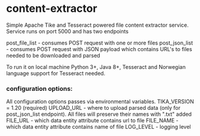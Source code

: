 # content-extractor

Simple Apache Tike and Tesseract powered file content extractor service. Service runs on port 5000 and has two endpoints 

post_file_list - consumes POST request with one or more files
post_json_list - consumes POST request with JSON payload which contains URL's to files needed to be downloaded and parsed

To run it on local machine Python 3+, Java 8+, Tesseract and Norwegian language support for Tesseract needed. 

### configuration options: 

All configuration options passes via environmental variables. 
  TIKA_VERSION = 1.20 (required)
  UPLOAD_URL - where to upload parsed data (only for post_json_list endpoint). All files will preserve their names with ".txt" added
  FILE_URL - which data entity attribute contains url to file
  FILE_NAME - which data entity attribute contains name of file
  LOG_LEVEL - logging level
